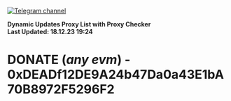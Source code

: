 [![Telegram channel](https://img.shields.io/endpoint?url=https://runkit.io/damiankrawczyk/telegram-badge/branches/master?url=https://t.me/n4z4v0d)](https://t.me/n4z4v0d) 

**Dynamic Updates Proxy List with Proxy Checker**  
**Last Updated: 18.12.23 19:24**

# DONATE (_any evm_) - 0xDEADf12DE9A24b47Da0a43E1bA70B8972F5296F2
